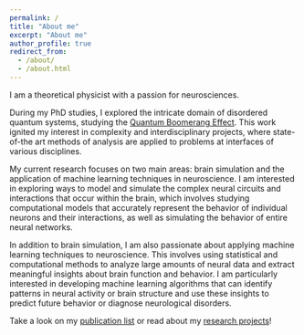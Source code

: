 ```yaml
---
permalink: /
title: "About me"
excerpt: "About me"
author_profile: true
redirect_from: 
  - /about/
  - /about.html
---
```

I am a theoretical physicist with a passion for neurosciences.

During my PhD studies, I explored the intricate domain of disordered quantum systems, studying the [Quantum Boomerang Effect](https://en.wikipedia.org/wiki/Quantum_boomerang_effect). This work ignited my interest in complexity and interdisciplinary projects, where state-of-the art methods of analysis are applied to problems at interfaces of various disciplines.

My current research focuses on two main areas: brain simulation and the application of machine learning techniques in neuroscience. I am interested in exploring ways to model and simulate the complex neural circuits and interactions that occur within the brain, which involves studying computational models that accurately represent the behavior of individual neurons and their interactions, as well as simulating the behavior of entire neural networks.

In addition to brain simulation, I am also passionate about applying machine learning techniques to neuroscience. This involves using statistical and computational methods to analyze large amounts of neural data and extract meaningful insights about brain function and behavior. I am particularly interested in developing machine learning algorithms that can identify patterns in neural activity or brain structure and use these insights to predict future behavior or diagnose neurological disorders.

Take a look on my [publication list](/publications/) or read about my [research projects](/portfolio/)!
